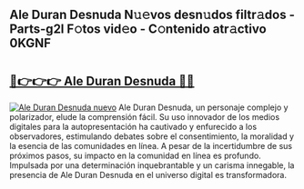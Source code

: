 ## Ale Duran Desnuda N𝚞𝚎vos desn𝚞dos filtr𝚊dos - Parts-g2l F𝚘tos vid𝚎o - C𝚘ntenido atr𝚊ctivo 0KGNF

# <h2><a href="http://mb0ccv.tromn.icu/?c=Ale+Duran+Desnuda">🔗👉👉👉 Ale Duran Desnuda 🔗🔗</a></h2>

[![Ale Duran Desnuda nuevo](https://i.imgur.com/pEAQMta.gif)](http://mb0ccv.tromn.icu/?c=Ale+Duran+Desnuda)
Ale Duran Desnuda, un personaje complejo y polarizador, elude la comprensión fácil. Su uso innovador de los medios digitales para la autopresentación ha cautivado y enfurecido a los observadores, estimulando debates sobre el consentimiento, la moralidad y la esencia de las comunidades en línea. A pesar de la incertidumbre de sus próximos pasos, su impacto en la comunidad en línea es profundo. Impulsada por una determinación inquebrantable y un carisma innegable, la presencia de Ale Duran Desnuda en el universo digital es transformadora.
